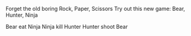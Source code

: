 Forget the old boring Rock, Paper, Scissors
Try out this new game: Bear, Hunter, Ninja

Bear eat Ninja
Ninja kill Hunter
Hunter shoot Bear
